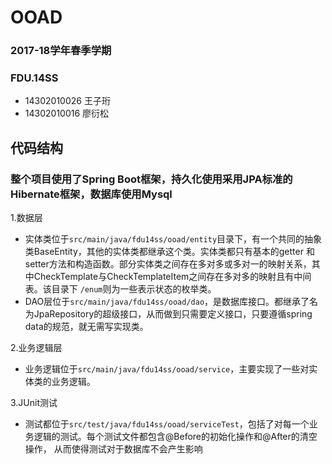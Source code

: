 # OOAD 
### 2017-18学年春季学期
### FDU.14SS
- 14302010026 王子珩
- 14302010016 廖衍松

## 代码结构

### 整个项目使用了Spring Boot框架，持久化使用采用JPA标准的Hibernate框架，数据库使用Mysql
1.数据层
- 实体类位于`src/main/java/fdu14ss/ooad/entity`目录下，有一个共同的抽象类BaseEntity，其他的实体类都继承这个类。实体类都只有基本的getter
和setter方法和构造函数。部分实体类之间存在多对多或多对一的映射关系，其中CheckTemplate与CheckTemplateItem之间存在多对多的映射且有中间表。该目录下
`/enum`则为一些表示状态的枚举类。
- DAO层位于`src/main/java/fdu14ss/ooad/dao`，是数据库接口。都继承了名为JpaRepository的超级接口，从而做到只需要定义接口，只要遵循spring data的规范，就无需写实现类。

2.业务逻辑层
- 业务逻辑位于`src/main/java/fdu14ss/ooad/service`，主要实现了一些对实体类的业务逻辑。

3.JUnit测试
- 测试都位于`src/test/java/fdu14ss/ooad/serviceTest`，包括了对每一个业务逻辑的测试。每个测试文件都包含@Before的初始化操作和@After的清空操作，
从而使得测试对于数据库不会产生影响
